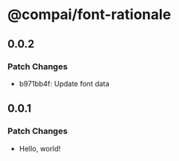 # @compai/font-rationale

## 0.0.2

### Patch Changes

- b971bb4f: Update font data

## 0.0.1

### Patch Changes

- Hello, world!
